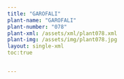 ```yaml
---
title: "GAROFALI"
plant-name: "GAROFALI"
plant-number: "078"
plant-xml: /assets/xml/plant078.xml
plant-img: /assets/img/plant078.jpg
layout: single-xml
toc:true


---
```

